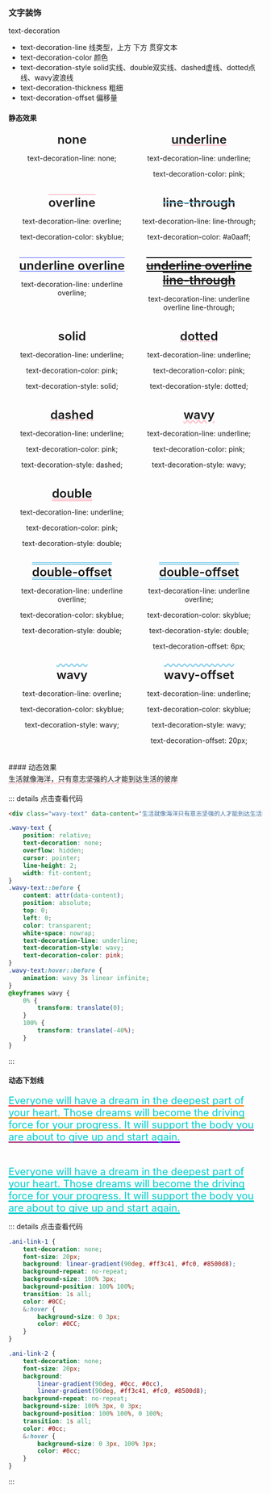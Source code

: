 ### 文字装饰
text-decoration
- text-decoration-line  线类型，上方 下方 贯穿文本
- text-decoration-color  颜色
- text-decoration-style  solid实线、double双实线、dashed虚线、dotted点线、wavy波浪线
- text-decoration-thickness 粗细
- text-decoration-offset 偏移量

#### 静态效果

<html lang="en">
<style>
    .flex-wrap {
        display: flex;
        flex-wrap: wrap;
        .flex-item {
            width: 50%;
            text-align: center;
            margin-bottom: 20px;
        }
    }
    .flex-item > div{
        font-size: 24px;
        font-weight: 600;
    }
    .text-line-0 {
        text-decoration-line: none;
    }
    .text-line-1 {
        text-decoration-line: underline;
        text-decoration-color: pink;
    }
    .text-line-2 {
        text-decoration-line: overline;
        text-decoration-color: pink;
    }
    .text-line-3 {
        text-decoration-line: line-through;
        text-decoration-color: skyblue;
    }
    .text-line-1-2 {
        text-decoration-line: underline overline;
        text-decoration-color: #a0aaff;
    }
    .text-line-1-2-3 {
        text-decoration-line: underline overline line-through;
    }
    .text-style {
        text-decoration-line: underline;
        text-decoration-color: pink;
    }
    .text-style-1 {
        text-decoration-style: solid;
    }
    .text-style-2 {
        text-decoration-style: dotted;
    }
    .text-style-3 {
        text-decoration-style: dashed;
    }
    .text-style-4 {
        text-decoration-style: wavy;
    }
    .text-style-5 {
        text-decoration-style: double;
    }
    .text-offset-1 {
        text-decoration-line: underline overline;
        text-decoration-color: skyblue;
        text-decoration-style: double;
    }
    .text-offset-2 {
        text-decoration-line: underline overline;
        text-decoration-color: skyblue;
        text-decoration-style: double;
        text-decoration-offset: 6px;
    }
    .text-offset-3 {
        text-decoration-line: overline;
        text-decoration-color: skyblue;
        text-decoration-style: wavy;
    }
    .text-offset-4 {
        text-decoration-line: overline;
        text-decoration-color: skyblue;
        text-decoration-style: wavy;
        text-decoration-offset: 20px;
    }
</style>
<body>
    <div class="flex-wrap">
        <div class="flex-item">
            <div class="text-line-0">none</div>
            <p>text-decoration-line: none;</p>
        </div>
        <div class="flex-item">
            <div class="text-line-1">underline</div>
            <p>text-decoration-line: underline;</p>
            <p>text-decoration-color: pink;</p>
        </div>
        <div class="flex-item">
            <div class="text-line-2">overline</div>
            <p>text-decoration-line: overline;</p>
            <p>text-decoration-color: skyblue;</p>
        </div>
        <div class="flex-item">
            <div class="text-line-3">line-through</div>
            <p>text-decoration-line: line-through;</p>
            <p>text-decoration-color: #a0aaff;</p>
        </div>
        <div class="flex-item">
            <div class="text-line-1-2">underline overline</div>
            <p>text-decoration-line: underline overline;</p>
        </div>
        <div class="flex-item">
            <div class="text-line-1-2-3">underline overline line-through</div>
            <p>text-decoration-line: underline overline line-through;</p>
        </div>
    </div>
    <div class="flex-wrap">
        <div class="flex-item">
            <div class="text-style-1">solid</div>
            <p>text-decoration-line: underline;</p>
            <p>text-decoration-color: pink;</p>
            <p>text-decoration-style: solid;</p>
        </div>
        <div class="flex-item">
            <div class="text-style text-style-2">dotted</div>
            <p>text-decoration-line: underline;</p>
            <p>text-decoration-color: pink;</p>
            <p>text-decoration-style: dotted;</p>
        </div>
        <div class="flex-item">
            <div class="text-style text-style-3">dashed</div>
            <p>text-decoration-line: underline;</p>
            <p>text-decoration-color: pink;</p>
            <p>text-decoration-style: dashed;</p>
        </div>
        <div class="flex-item">
            <div class="text-style text-style-4">wavy</div>
            <p>text-decoration-line: underline;</p>
            <p>text-decoration-color: pink;</p>
            <p>text-decoration-style: wavy;</p>
        </div>
        <div class="flex-item">
            <div class="text-style text-style-5">double</div>
            <p>text-decoration-line: underline;</p>
            <p>text-decoration-color: pink;</p>
            <p>text-decoration-style: double;</p>
        </div>
    </div>
    <div class="flex-wrap">
        <div class="flex-item">
            <div class="text-offset-1">double-offset</div>
            <p>text-decoration-line: underline overline;</p>
            <p>text-decoration-color: skyblue;</p>
            <p>text-decoration-style: double;</p>
        </div>
        <div class="flex-item">
            <div class="text-offset-2">double-offset</div>
            <p>text-decoration-line: underline overline;</p>
            <p>text-decoration-color: skyblue;</p>
            <p>text-decoration-style: double;</p>
            <p>text-decoration-offset: 6px;</p>
        </div>
        <div class="flex-item">
            <div class="text-offset-3">wavy</div>
            <p>text-decoration-line: overline;</p>
            <p>text-decoration-color: skyblue;</p>
            <p>text-decoration-style: wavy;</p>
        </div>
        <div class="flex-item">
            <div class="text-offset-4">wavy-offset</div>
            <p>text-decoration-line: underline;</p>
            <p>text-decoration-color: skyblue;</p>
            <p>text-decoration-style: wavy;</p>
            <p>text-decoration-offset: 20px;</p>
        </div>
    </div>
</body>
</html>
#### 动态效果

<html lang="en">
<style>
    .wavy-text {
        position: relative;
        text-decoration: none;
        overflow: hidden;
        cursor: pointer;
        line-height: 2;
        width: fit-content;
    }
    .wavy-text::before {
        content: attr(data-content);
        position: absolute;
        top: 0;
        left: 0;
        color: transparent;
        white-space: nowrap;
        text-decoration-line: underline;
        text-decoration-style: wavy;
        text-decoration-color: pink;
    }
    .wavy-text:hover::before {
        animation: wavy 3s linear infinite;
    }
    @keyframes wavy {
        0% {
            transform: translate(0);
        }
        100% {
            transform: translate(-40%);
        }
    }
</style>
<body>
    <div class="wavy-text" data-content="生活就像海洋只有意志坚强的人才能到达生活的彼岸生活就像海洋只有意志坚强的人才能到达生活的彼岸">生活就像海洋，只有意志坚强的人才能到达生活的彼岸</div>
</body>
</html>


::: details 点击查看代码
``` html
<div class="wavy-text" data-content="生活就像海洋只有意志坚强的人才能到达生活的彼岸生活就像海洋只有意志坚强的人才能到达生活的彼岸">生活就像海洋，只有意志坚强的人才能到达生活的彼岸</div>
```
``` css
.wavy-text {
    position: relative;
    text-decoration: none;
    overflow: hidden;
    cursor: pointer;
    line-height: 2;
    width: fit-content;
}
.wavy-text::before {
    content: attr(data-content);
    position: absolute;
    top: 0;
    left: 0;
    color: transparent;
    white-space: nowrap;
    text-decoration-line: underline;
    text-decoration-style: wavy;
    text-decoration-color: pink;
}
.wavy-text:hover::before {
    animation: wavy 3s linear infinite;
}
@keyframes wavy {
    0% {
        transform: translate(0);
    }
    100% {
        transform: translate(-40%);
    }
}
```
:::

#### 动态下划线

<a class="ani-link-1" href="#">Everyone will have a dream in the deepest part of your heart. Those dreams will become the driving force for your progress. It will support the body you are about to give up and start again.</a>

<br/>

<a class="ani-link-2" href="#">Everyone will have a dream in the deepest part of your heart. Those dreams will become the driving force for your progress. It will support the body you are about to give up and start again.</a>

::: details 点击查看代码
``` css 
.ani-link-1 {
    text-decoration: none;
    font-size: 20px;
    background: linear-gradient(90deg, #ff3c41, #fc0, #8500d8);
    background-repeat: no-repeat;
    background-size: 100% 3px;
    background-position: 100% 100%;
    transition: 1s all;
    color: #0CC;
    &:hover {
        background-size: 0 3px;
        color: #0CC;
    }
}

.ani-link-2 {
    text-decoration: none;
    font-size: 20px;
    background:
        linear-gradient(90deg, #0cc, #0cc),
        linear-gradient(90deg, #ff3c41, #fc0, #8500d8);
    background-repeat: no-repeat;
    background-size: 100% 3px, 0 3px;
    background-position: 100% 100%, 0 100%;
    transition: 1s all;
    color: #0cc;
    &:hover {
        background-size: 0 3px, 100% 3px;
        color: #0cc;
    }
}
```
:::

<style>
.ani-link-1 {
    text-decoration: none !important;
    font-size: 20px;
    background: linear-gradient(90deg, #ff3c41, #fc0, #8500d8);
    background-repeat: no-repeat;
    background-size: 100% 3px;
    background-position: 100% 100%;
    transition: 1s all;
    color: #0CC;
    &:hover {
        background-size: 0 3px;
        color: #0CC;
    }
}
.ani-link-2 {
    text-decoration: none !important;
    font-size: 20px;
    background:
        linear-gradient(90deg, #0cc, #0cc),
        linear-gradient(90deg, #ff3c41, #fc0, #8500d8);
    background-repeat: no-repeat;
    background-size: 100% 3px, 0 3px;
    background-position: 100% 100%, 0 100%;
    transition: 1s all;
    color: #0CC;
    &:hover {
        background-size: 0 3px, 100% 3px;
        color: #0CC;
    }
}
</style>

